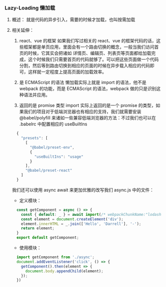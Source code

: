 ### Lazy-Loading 懒加载
  1. 概述：
      就是代码的异步引入，需要的时候才加载，也叫按需加载

  2. 相关延伸：
      1. react、vue 的框架
        如果我们写过相关的 react、vue 的框架代码的话，这些框架都是单页应用，里面会有一个路由切换的概念，一般当我们访问首页的时候，它其实会把诸如 详情页、编辑页、列表页等页面都给加载完成，这个时候我们只需要首页的代码就够了。可以把这些页面做一个代码分割，然后等到路由切换到相应的页面的时候在异步载入相应的代码即可，这样就一定程度上提高页面的加载效率。

      2. 是 ECMAScript 的语法
        懒加载实际上就是 import 的语法，他不是 webpack 的功能，而是 ECMAScript 的语法，webpack 做的只是识别这种语法并应用。

      3. 返回的是 promise 类型
        import 实际上返回的是一个 promise 的类型，如果我们的项目对于低端浏览器也有相应的支持，我们就需要安装 @babel/polyfill 来诸如一些兼容低端浏览器的方法：不过我们也可以在 .babelrc 中配置相应的 useBuiltIns
        ```ts
          {
            "presets": [
              [
                "@babel/preset-env",
                {
                  "useBuiltIns": "usage"
                }
              ],
              "@babel/preset-react"
            ]
          } 
        ```
        我们还可以使用 async await 来更加优雅的改写我们 async.js 中的文件：
        * 定义模块：
        ```ts
          const getComponent = async () => {
            const { default: _ } = await import(/* webpackChunkName:"lodash1" */ 'lodash');
            const element = document.createElement('div');
            element.innerHTML = _.join(['Hello', 'Darrell'], '-');
            return element;
          }
          export default getComponent; 
        ```
        * 使用模块：
        ```ts
          import getComponent from './async';
          document.addEventListener('click', () => {
            getComponent().then(element => {
              document.body.appendChild(element);
            });
          })
        ```

